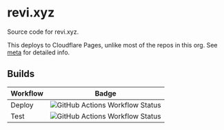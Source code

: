 # revi.xyz

Source code for revi.xyz.

This deploys to Cloudflare Pages, unlike most of the repos in this org.
See [meta](https://revi.xyz/meta/) for detailed info.

## Builds

<!-- prettier-ignore -->
| Workflow | Badge |
| ---- | ---- |
| Deploy | ![GitHub Actions Workflow Status](https://img.shields.io/github/actions/workflow/status/revinet/revi.xyz/cloudflare-pages.yml?branch=prod) |
| Test | ![GitHub Actions Workflow Status](https://img.shields.io/github/actions/workflow/status/revinet/revi.xyz/cloudflare-pages.yml?branch=master) |
